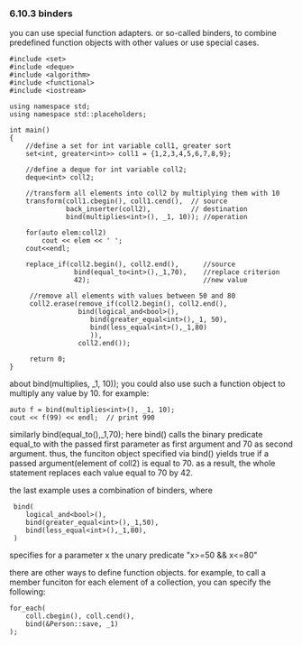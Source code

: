 ### 6.10.3 binders

you can use special function adapters. or so-called binders, to combine predefined function objects with other values or use special cases.

    #include <set>
    #include <deque>
    #include <algorithm>
    #include <functional>
    #include <iostream>
    
    using namespace std;
    using namespace std::placeholders;
    
    int main()
    {
    	//define a set for int variable coll1, greater sort
    	set<int, greater<int>> coll1 = {1,2,3,4,5,6,7,8,9};
    	
    	//define a deque for int variable coll2;
    	deque<int> coll2;
    	
    	//transform all elements into coll2 by multiplying them with 10
    	transform(coll1.cbegin(), coll1.cend(),  // source 
    			  back_inserter(coll2), 		 // destination
    			  bind(multiplies<int>(), _1, 10)); //operation
    			  
    	for(auto elem:coll2)
    		cout << elem << ' ';
    	cout<<endl;
    	
    	replace_if(coll2.begin(), coll2.end(),  	//source
    				bind(equal_to<int>(),_1,70),    //replace criterion
    				42);							//new value
 
		 //remove all elements with values between 50 and 80
		 coll2.erase(remove_if(coll2.begin(), coll2.end(),
		 			 bind(logical_and<bool>(),
		 			 	bind(greater_equal<int>(),_1, 50),
		 			 	bind(less_equal<int>(),_1,80)
		 			 	)),
		 			 coll2.end());
		 			 
		 return 0;
	}


about bind(multiplies<int>, _1, 10));
you could also use such a function object to multiply any value by 10. for example:

    auto f = bind(multiplies<int>(), _1, 10);
    cout << f(99) << endl;  // print 990
    
similarly bind(equal_to<int>(),_1,70); here bind() calls the binary predicate equal_to with the passed first parameter as first argument and 70 as second argument. thus, the funciton object specified via bind() yields true if a passed argument(element of coll2) is equal to 70. as a result, the whole statement replaces each value equal to 70 by 42.

the last example uses a combination of binders, where 

     bind(
     	logical_and<bool>(),
     	bind(greater_equal<int>(),_1,50),
     	bind(less_equal<int>(),_1,80),
     )
specifies for a parameter x the unary predicate "x>=50 && x<=80"

there are other ways to define function objects. for example, to call a member funciton for each element of a collection, you can specify the following:

    for_each(
    	coll.cbegin(), coll.cend(),
    	bind(&Person::save, _1)
    );